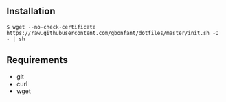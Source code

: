 ## Installation

``$ wget --no-check-certificate https://raw.githubusercontent.com/gbonfant/dotfiles/master/init.sh -O - | sh``


## Requirements

* git
* curl
* wget
